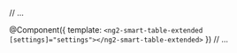 // ...

@Component({
  template: `
    <ng2-smart-table-extended [settings]="settings"></ng2-smart-table-extended>
  `
})
// ...
